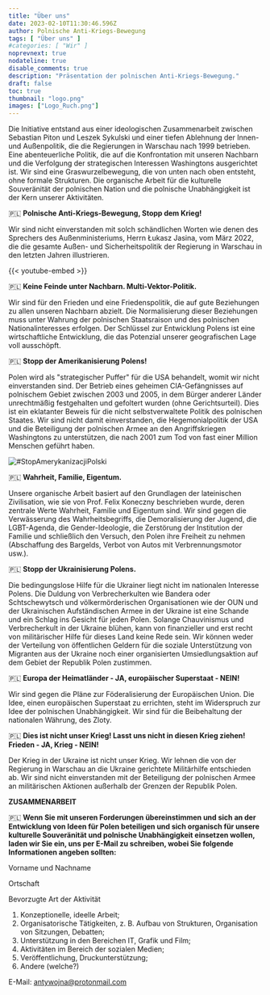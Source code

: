 ```yaml
---
title: "Über uns"
date: 2023-02-10T11:30:46.596Z
author: Polnische Anti-Kriegs-Bewegung
tags: [ "Über uns" ]
#categories: [ "Wir" ]
noprevnext: true
nodateline: true
disable_comments: true
description: "Präsentation der polnischen Anti-Kriegs-Bewegung."
draft: false
toc: true
thumbnail: "logo.png"
images: ["Logo_Ruch.png"]
---
```


Die Initiative entstand aus einer ideologischen Zusammenarbeit zwischen Sebastian Piton und Leszek Sykulski und einer tiefen Ablehnung der Innen- und Außenpolitik, die die Regierungen in Warschau nach 1999 betrieben. Eine abenteuerliche Politik, die auf die Konfrontation mit unseren Nachbarn und die Verfolgung der strategischen Interessen Washingtons ausgerichtet ist. Wir sind eine Graswurzelbewegung, die von unten nach oben entsteht, ohne formale Strukturen. Die organische Arbeit für die kulturelle Souveränität der polnischen Nation und die polnische Unabhängigkeit ist der Kern unserer Aktivitäten.


🇵🇱 **Polnische Anti-Kriegs-Bewegung, Stopp dem Krieg!**


Wir sind nicht einverstanden mit solch schändlichen Worten wie denen des Sprechers des Außenministeriums, Herrn Łukasz Jasina, vom März 2022, die die gesamte Außen- und Sicherheitspolitik der Regierung in Warschau in den letzten Jahren illustrieren.


{{< youtube-embed >}}


🇵🇱 **Keine Feinde unter Nachbarn. Multi-Vektor-Politik.**

Wir sind für den Frieden und eine Friedenspolitik, die auf gute Beziehungen zu allen unseren Nachbarn abzielt. Die Normalisierung dieser Beziehungen muss unter Wahrung der polnischen Staatsraison und des polnischen Nationalinteresses erfolgen. Der Schlüssel zur Entwicklung Polens ist eine wirtschaftliche Entwicklung, die das Potenzial unserer geografischen Lage voll ausschöpft.


🇵🇱 **Stopp der Amerikanisierung Polens!**


Polen wird als "strategischer Puffer" für die USA behandelt, womit wir nicht einverstanden sind. Der Betrieb eines geheimen CIA-Gefängnisses auf polnischem Gebiet zwischen 2003 und 2005, in dem Bürger anderer Länder unrechtmäßig festgehalten und gefoltert wurden (ohne Gerichtsurteil). Dies ist ein eklatanter Beweis für die nicht selbstverwaltete Politik des polnischen Staates. Wir sind nicht damit einverstanden, die Hegemonialpolitik der USA und die Beteiligung der polnischen Armee an den Angriffskriegen Washingtons zu unterstützen, die nach 2001 zum Tod von fast einer Million Menschen geführt haben.


![#StopAmerykanizacjiPolski](/SAP-1.jpeg)


🇵🇱 **Wahrheit, Familie, Eigentum.**


Unsere organische Arbeit basiert auf den Grundlagen der lateinischen Zivilisation, wie sie von Prof. Felix Koneczny beschrieben wurde, deren zentrale Werte Wahrheit, Familie und Eigentum sind. Wir sind gegen die Verwässerung des Wahrheitsbegriffs, die Demoralisierung der Jugend, die LGBT-Agenda, die Gender-Ideologie, die Zerstörung der Institution der Familie und schließlich den Versuch, den Polen ihre Freiheit zu nehmen (Abschaffung des Bargelds, Verbot von Autos mit Verbrennungsmotor usw.).


🇵🇱 **Stopp der Ukrainisierung Polens.**


Die bedingungslose Hilfe für die Ukrainer liegt nicht im nationalen Interesse Polens. Die Duldung von Verbrecherkulten wie Bandera oder Schtschewytsch und völkermörderischen Organisationen wie der OUN und der Ukrainischen Aufständischen Armee in der Ukraine ist eine Schande und ein Schlag ins Gesicht für jeden Polen. Solange Chauvinismus und Verbrecherkult in der Ukraine blühen, kann von finanzieller und erst recht von militärischer Hilfe für dieses Land keine Rede sein. Wir können weder der Verteilung von öffentlichen Geldern für die soziale Unterstützung von Migranten aus der Ukraine noch einer organisierten Umsiedlungsaktion auf dem Gebiet der Republik Polen zustimmen.


🇵🇱 **Europa der Heimatländer - JA, europäischer Superstaat - NEIN!**


Wir sind gegen die Pläne zur Föderalisierung der Europäischen Union. Die Idee, einen europäischen Superstaat zu errichten, steht im Widerspruch zur Idee der polnischen Unabhängigkeit. Wir sind für die Beibehaltung der nationalen Währung, des Zloty.


🇵🇱 **Dies ist nicht unser Krieg! Lasst uns nicht in diesen Krieg ziehen! Frieden - JA, Krieg - NEIN!**


Der Krieg in der Ukraine ist nicht unser Krieg. Wir lehnen die von der Regierung in Warschau an die Ukraine gerichtete Militärhilfe entschieden ab. Wir sind nicht einverstanden mit der Beteiligung der polnischen Armee an militärischen Aktionen außerhalb der Grenzen der Republik Polen.


**ZUSAMMENARBEIT**

🇵🇱 **Wenn Sie mit unseren Forderungen übereinstimmen und sich an der Entwicklung von Ideen für Polen beteiligen und sich organisch für unsere kulturelle Souveränität und polnische Unabhängigkeit einsetzen wollen, laden wir Sie ein, uns per E-Mail zu schreiben, wobei Sie folgende Informationen angeben sollten:**

Vorname und Nachname

Ortschaft

Bevorzugte Art der Aktivität
1. Konzeptionelle, ideelle Arbeit;
2. Organisatorische Tätigkeiten, z. B. Aufbau von Strukturen, Organisation von Sitzungen, Debatten;
3. Unterstützung in den Bereichen IT, Grafik und Film;
4. Aktivitäten im Bereich der sozialen Medien;
5. Veröffentlichung, Druckunterstützung;
6. Andere (welche?)

E-Mail: antywojna@protonmail.com